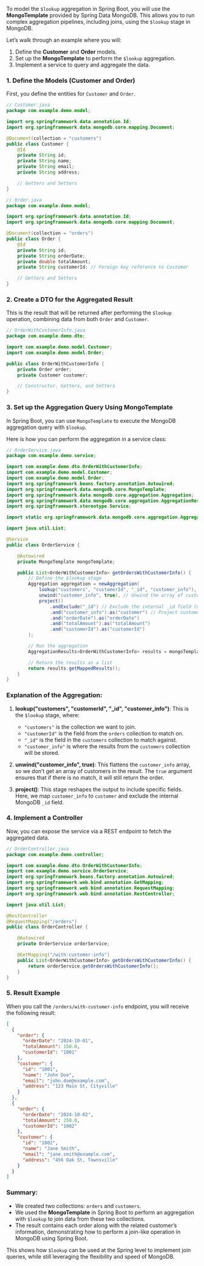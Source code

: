 To model the `$lookup` aggregation in Spring Boot, you will use the **MongoTemplate** provided by Spring Data MongoDB. This allows you to run complex aggregation pipelines, including joins, using the `$lookup` stage in MongoDB.

Let’s walk through an example where you will:
1. Define the **Customer** and **Order** models.
2. Set up the **MongoTemplate** to perform the `$lookup` aggregation.
3. Implement a service to query and aggregate the data.

### 1. Define the Models (Customer and Order)

First, you define the entities for `Customer` and `Order`.

```java
// Customer.java
package com.example.demo.model;

import org.springframework.data.annotation.Id;
import org.springframework.data.mongodb.core.mapping.Document;

@Document(collection = "customers")
public class Customer {
    @Id
    private String id;
    private String name;
    private String email;
    private String address;

    // Getters and Setters
}

// Order.java
package com.example.demo.model;

import org.springframework.data.annotation.Id;
import org.springframework.data.mongodb.core.mapping.Document;

@Document(collection = "orders")
public class Order {
    @Id
    private String id;
    private String orderDate;
    private double totalAmount;
    private String customerId; // Foreign key reference to Customer

    // Getters and Setters
}
```

### 2. Create a DTO for the Aggregated Result

This is the result that will be returned after performing the `$lookup` operation, combining data from both `Order` and `Customer`.

```java
// OrderWithCustomerInfo.java
package com.example.demo.dto;

import com.example.demo.model.Customer;
import com.example.demo.model.Order;

public class OrderWithCustomerInfo {
    private Order order;
    private Customer customer;

    // Constructor, Getters, and Setters
}
```

### 3. Set up the Aggregation Query Using MongoTemplate

In Spring Boot, you can use `MongoTemplate` to execute the MongoDB aggregation query with `$lookup`.

Here is how you can perform the aggregation in a service class:

```java
// OrderService.java
package com.example.demo.service;

import com.example.demo.dto.OrderWithCustomerInfo;
import com.example.demo.model.Customer;
import com.example.demo.model.Order;
import org.springframework.beans.factory.annotation.Autowired;
import org.springframework.data.mongodb.core.MongoTemplate;
import org.springframework.data.mongodb.core.aggregation.Aggregation;
import org.springframework.data.mongodb.core.aggregation.AggregationResults;
import org.springframework.stereotype.Service;

import static org.springframework.data.mongodb.core.aggregation.Aggregation.*;

import java.util.List;

@Service
public class OrderService {

    @Autowired
    private MongoTemplate mongoTemplate;

    public List<OrderWithCustomerInfo> getOrdersWithCustomerInfo() {
        // Define the $lookup stage
        Aggregation aggregation = newAggregation(
            lookup("customers", "customerId", "_id", "customer_info"),
            unwind("customer_info", true), // Unwind the array of customer_info
            project()
                .andExclude("_id") // Exclude the internal _id field (optional)
                .and("customer_info").as("customer") // Project customer_info to customer field
                .and("orderDate").as("orderDate")
                .and("totalAmount").as("totalAmount")
                .and("customerId").as("customerId")
        );

        // Run the aggregation
        AggregationResults<OrderWithCustomerInfo> results = mongoTemplate.aggregate(aggregation, "orders", OrderWithCustomerInfo.class);

        // Return the results as a list
        return results.getMappedResults();
    }
}
```

### Explanation of the Aggregation:
1. **lookup("customers", "customerId", "_id", "customer_info")**: This is the `$lookup` stage, where:
   - `"customers"` is the collection we want to join.
   - `"customerId"` is the field from the `orders` collection to match on.
   - `"_id"` is the field in the `customers` collection to match against.
   - `"customer_info"` is where the results from the `customers` collection will be stored.

2. **unwind("customer_info", true)**: This flattens the `customer_info` array, so we don’t get an array of customers in the result. The `true` argument ensures that if there is no match, it will still return the order.

3. **project()**: This stage reshapes the output to include specific fields. Here, we map `customer_info` to `customer` and exclude the internal MongoDB `_id` field.

### 4. Implement a Controller

Now, you can expose the service via a REST endpoint to fetch the aggregated data.

```java
// OrderController.java
package com.example.demo.controller;

import com.example.demo.dto.OrderWithCustomerInfo;
import com.example.demo.service.OrderService;
import org.springframework.beans.factory.annotation.Autowired;
import org.springframework.web.bind.annotation.GetMapping;
import org.springframework.web.bind.annotation.RequestMapping;
import org.springframework.web.bind.annotation.RestController;

import java.util.List;

@RestController
@RequestMapping("/orders")
public class OrderController {

    @Autowired
    private OrderService orderService;

    @GetMapping("/with-customer-info")
    public List<OrderWithCustomerInfo> getOrdersWithCustomerInfo() {
        return orderService.getOrdersWithCustomerInfo();
    }
}
```

### 5. Result Example

When you call the `/orders/with-customer-info` endpoint, you will receive the following result:

```json
[
  {
    "order": {
      "orderDate": "2024-10-01",
      "totalAmount": 150.0,
      "customerId": "1001"
    },
    "customer": {
      "id": "1001",
      "name": "John Doe",
      "email": "john.doe@example.com",
      "address": "123 Main St, Cityville"
    }
  },
  {
    "order": {
      "orderDate": "2024-10-02",
      "totalAmount": 250.0,
      "customerId": "1002"
    },
    "customer": {
      "id": "1002",
      "name": "Jane Smith",
      "email": "jane.smith@example.com",
      "address": "456 Oak St, Townsville"
    }
  }
]
```

### Summary:
- We created two collections: `orders` and `customers`.
- We used the **MongoTemplate** in Spring Boot to perform an aggregation with `$lookup` to join data from these two collections.
- The result contains each order along with the related customer’s information, demonstrating how to perform a join-like operation in MongoDB using Spring Boot.

This shows how `$lookup` can be used at the Spring level to implement join queries, while still leveraging the flexibility and speed of MongoDB.
